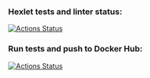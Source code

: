 ### Hexlet tests and linter status:
[![Actions Status](https://github.com/legacy72/devops-for-programmers-project-74/workflows/hexlet-check/badge.svg)](https://github.com/legacy72/devops-for-programmers-project-74/actions)

### Run tests and push to Docker Hub:
[![Actions Status](https://github.com/legacy72/devops-for-programmers-project-74/workflows/push/badge.svg)](https://github.com/legacy72/devops-for-programmers-project-74/actions)
